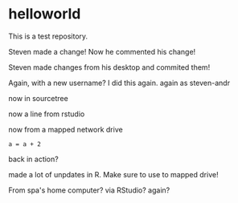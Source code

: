 # helloworld
This is a test repository.


Steven made a change! Now he commented his change!

Steven made changes from his desktop and commited them!

Again, with a new username? I did this again. again as steven-andr

now in sourcetree

now a line from rstudio

now from a mapped network drive


```
a = a + 2
```

back in action? 

made a lot of unpdates in R. Make sure to use to mapped drive!

From spa's home computer? via RStudio? again?